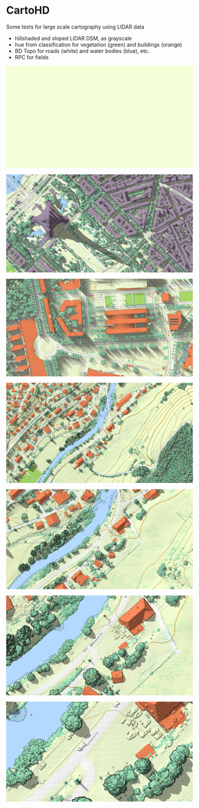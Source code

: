 # CartoHD

Some tests for large scale cartography using LIDAR data

- hillshaded and sloped LIDAR DSM, as grayscale
- hue from classification for vegetation (green) and buildings (orange)
- BD Topo for roads (white) and water bodies (blue), etc.
- RPC for fields

![map with LIDAR data](/img/arcon/anim.gif)

![map with LIDAR data](/img/misc/ch_mars.png)

![map with LIDAR data](/img/misc/ensg.png)

![map with LIDAR data](/img/arcon/arcon_3000.png)

![map with LIDAR data](/img/arcon/arcon_1500.png)

![map with LIDAR data](/img/arcon/arcon_750.png)

![map with LIDAR data](/img/arcon/arcon_375.png)

